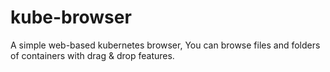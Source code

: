 # kube-browser
A simple web-based kubernetes browser, You can browse files and folders of containers with drag &amp; drop features.
